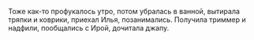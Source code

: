 Тоже как-то профукалось утро, потом убралась в ванной, вытирала тряпки и коврики, приехал Илья, позанимались. Получила триммер и надфили, пообщались с Ирой, дочитала джапу.